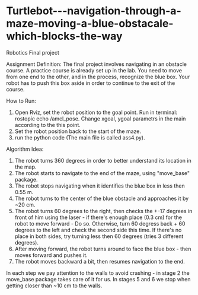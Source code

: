 # Turtlebot---navigation-through-a-maze-moving-a-blue-obstacale-which-blocks-the-way
Robotics Final project 



Assignment Definition:
The final project involves navigating in an obstacle course. A practice course is already set up in the lab. You need to move from one end to the other, and in the process, recognize the blue box. Your robot has to push this box aside in order to continue to the exit of the course.


How to Run:
1. Open Rviz, set the robot position to the goal point. Run in terminal: rostopic echo /amcl_pose. Change xgoal, ygoal parametrs in the main
according to the this point.
2. Set the robot position back to the start of the maze.
3. run the python code (The main file is called ass4.py). 


Algorithm Idea:

1. The robot turns 360 degrees in order to better understand its location in the map.
2. The robot starts to navigate to the end of the maze, using "move_base" package. 
3. The robot stops navigating when it identifies the blue box in less then 0.55 m.
4. The robot turns to the center of the blue obstacle and approaches it by ~20 cm.
5. The robot turns 60 degrees to the right, then checks the +-17 degrees in front of him using the laser - if there's
   enough place (0.3 cm) for the robot to move forward - Do so. Otherwise, turn 60 degress back + 60 degrees to the left and check the
   second side this time.
   If there's no place in both sides, try turning less then 60 degrees (tries 3 different degrees).
6. After moving forward, the robot turns around to face the blue box - then moves forward and pushes it. 
7. The robot moves backward a bit, then resumes navigation to the end.
   

   
In each step we pay attention to the walls to avoid crashing - in stage 2 the move_base package takes care of it for us. In stages 5 and 6 we stop when getting closer than ~10 cm to the walls.
